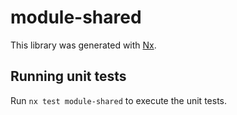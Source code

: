 # module-shared

This library was generated with [Nx](https://nx.dev).

## Running unit tests

Run `nx test module-shared` to execute the unit tests.

